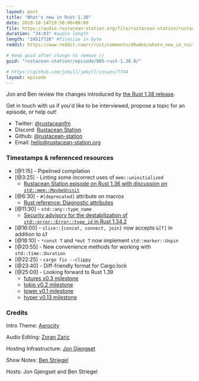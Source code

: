```yaml
---
layout: post
title: "What's new in Rust 1.38"
date: 2019-10-14T19:50:00+00:00
file: https://audio.rustacean-station.org/file/rustacean-station/rustacean-station-e005-rust-1.38.0.mp3
duration: "34:03" #audio length
length: "24517728" #filesize in byte
reddit: https://www.reddit.com/r/rust/comments/dhw0ek/whats_new_in_rust_138_rustacean_station_podcast/

# keep guid after change to remove //
guid: "rustacean-station//episode/005-rust-1.38.0/"

# https://github.com/jekyll/jekyll/issues/7744
layout: episode
---
```


Jon and Ben review the changes introduced by [the Rust 1.38 release](https://blog.rust-lang.org/2019/09/26/Rust-1.38.0.html).

Get in touch with us if you'd like to be interviewed, propose a topic for an episode, or help out!

 - Twitter: [@rustaceanfm](https://twitter.com/rustaceanfm)
 - Discord: [Rustacean Station](https://discord.gg/cHc3Gyc)
 - Github: [@rustacean-station](https://github.com/rustacean-station/)
 - Email: [hello@rustacean-station.org](mailto:hello@rustacean-station.org)

### Timestamps & referenced resources

* [@1:15] - Pipelined compilation
* [@3:25] - Linting some incorrect uses of `mem::uninitialized`
    * [Rustacean Station episode on Rust 1.36 with discussion on `std::mem::MaybeUninit`](https://rustacean-station.org/episode/000-rust-1.36.0/)
* [@6:30] - `#[deprecated]` attribute on macros
    * [Rust reference: Diagnostic attributes](https://doc.rust-lang.org/stable/reference/attributes/diagnostics.html)
* [@11:30] - `std::any::type_name`
    * [Security advisory for the destabilization of `std::error::Error::type_id` in Rust 1.34.2](https://groups.google.com/d/msg/rustlang-security-announcements/aZabeCMUv70/-2Y6-SL6AQAJ)
* [@16:00] - `slice::{concat, connect, join}` now accepts `&[T]` in addition to `&T`
* [@18:10] - `*const T` and `*mut T` now implement `std::marker::Unpin`
* [@20:55] - New convenience methods for working with `std::time::Duration`
* [@22:25] - `cargo fix --clippy`
* [@23:40] - Diff-friendly format for Cargo.lock
* [@25:00] - Looking forward to Rust 1.39
    * [futures v0.3 milestone](https://github.com/rust-lang-nursery/futures-rs/milestone/2)
    * [tokio v0.2 milestone](https://github.com/tokio-rs/tokio/milestone/2)
    * [tower v0.1 milestone](https://github.com/tower-rs/tower/milestone/1)
    * [hyper v0.13 milestone](https://github.com/hyperium/hyper/milestone/5)

### Credits

Intro Theme: [Aerocity](https://twitter.com/AerocityMusic)

Audio Editing: [Zoran Zaric](https://twitter.com/zoranzaric)

Hosting Infrastructure: [Jon Gjengset](https://twitter.com/jonhoo/)

Show Notes: [Ben Striegel](https://twitter.com/bstrie/)

Hosts: Jon Gjengset and Ben Striegel
